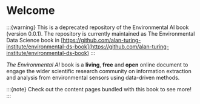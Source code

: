 # Welcome 

:::{warning}
This is a deprecated repository of the Environmental AI book (version 0.0.1). The repository is currently maintained as The Environmental Data Science book in [https://github.com/alan-turing-institute/environmental-ds-book](https://github.com/alan-turing-institute/environmental-ds-book)
:::

_The Environmental AI_ book is a **living**, **free** and **open** online document to engage the wider scientific research community on information extraction and analysis from environmental sensors using data-driven methods.

:::{note}
Check out the content pages bundled with this book to see more!
:::